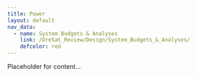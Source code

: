 ```yaml
---
title: Power
layout: default
nav_data:
  - name: System Budgets & Analyses
    link: /OreSat_Review/Design/System_Budgets_&_Analyses/
    defcolor: red
---
```



Placeholder for content...
